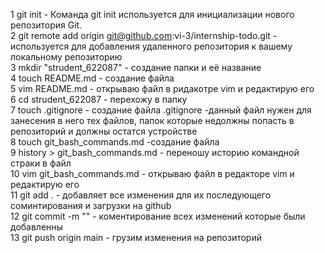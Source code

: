   1 git init - Команда git init используется для инициализации нового репозитория Git.  
  2 git remote add origin git@github.com:vi-3/internship-todo.git - используется для добавления удаленного репозитория к вашему локальному репозиторию  
  3 mkdir "strudent_622087" - создание папки и её название  
  4 touch README.md - создание файла  
  5 vim README.md - открываю файл в ридакотре vim и редактирую его  
  6 cd strudent_622087 - перехожу в папку  
  7 touch .gitignore - создание файла
  .gitignore -данный файл нужен для занесения в него тех файлов, папок которые недолжны попасть в репозиторий и должны остатся устройстве  
  8 touch git_bash_commands.md -создание файла  
  9 history > git_bash_commands.md - переношу историю командной страки в файл  
  10 vim git_bash_commands.md - открываю файл в редакторе vim и редактирую его  
  11 git add . - добавляет все изменения для их последующего соминтирования и загрузки на github  
  12 git commit -m "" - коментирование всех изменений которые были добавленны  
  13 git push origin main - грузим изменения на репозиторий  

